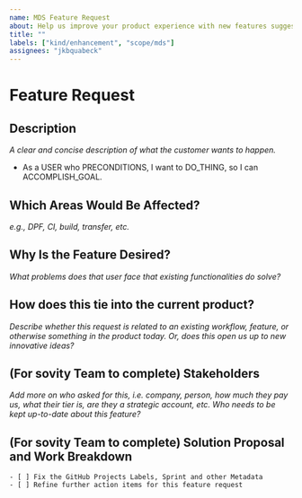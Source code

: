 ```yaml
---
name: MDS Feature Request
about: Help us improve your product experience with new features suggestions
title: ""
labels: ["kind/enhancement", "scope/mds"]
assignees: "jkbquabeck"
---
```


# Feature Request

## Description

_A clear and concise description of what the customer wants to happen._

-   As a USER who PRECONDITIONS, I want to DO_THING, so I can ACCOMPLISH_GOAL.

## Which Areas Would Be Affected?

_e.g., DPF, CI, build, transfer, etc._

## Why Is the Feature Desired?

_What problems does that user face that existing functionalities do solve?_

## How does this tie into the current product?

_Describe whether this request is related to an existing workflow, feature, or otherwise something in the product today. Or, does this open us up to new innovative ideas?_

## (For sovity Team to complete) Stakeholders

_Add more on who asked for this, i.e. company, person, how much they pay us, what their tier is, are they a strategic account, etc. Who needs to be kept up-to-date about this feature?_

## (For sovity Team to complete) Solution Proposal and Work Breakdown

```[tasklist]
- [ ] Fix the GitHub Projects Labels, Sprint and other Metadata
- [ ] Refine further action items for this feature request
```

